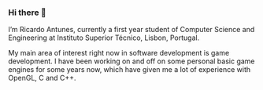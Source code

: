 ### Hi there 👋

I’m Ricardo Antunes, currently a first year student of Computer Science and Engineering at Instituto Superior Técnico, Lisbon, Portugal.

My main area of interest right now in software development is game development. I have been working on and off on some personal basic game engines for some years now, which have given me a lot of experience with OpenGL, C and C++.

<!--
**RiscadoA/RiscadoA** is a ✨ _special_ ✨ repository because its `README.md` (this file) appears on your GitHub profile.

Here are some ideas to get you started:

- 🔭 I’m currently working on ...
- 🌱 I’m currently learning ...
- 👯 I’m looking to collaborate on ...
- 🤔 I’m looking for help with ...
- 💬 Ask me about ...
- 📫 How to reach me: ...
- 😄 Pronouns: ...
- ⚡ Fun fact: ...
-->
